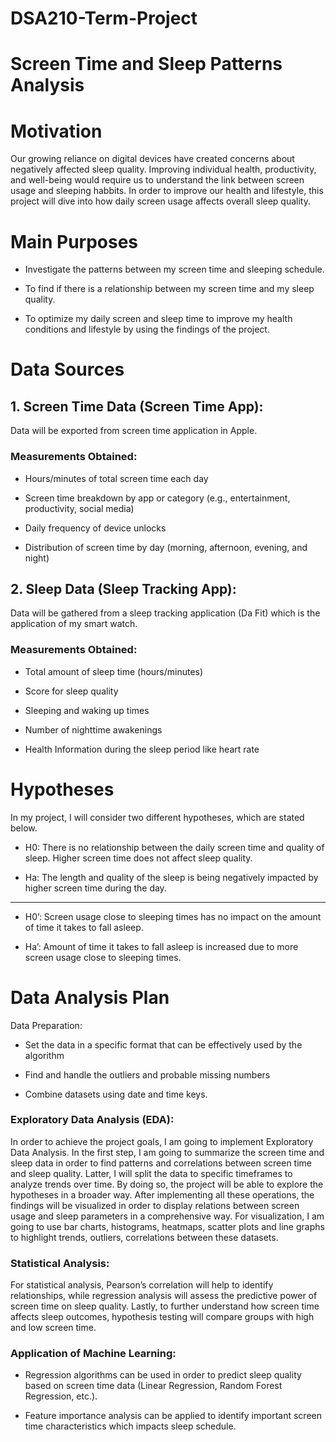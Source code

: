 # DSA210-Term-Project

# Screen Time and Sleep Patterns Analysis

# Motivation

Our growing reliance on digital devices have created concerns about negatively affected sleep quality. Improving individual health, productivity, and well-being would require us to understand the link between screen usage and sleeping habbits. In order to improve our health and lifestyle, this project will dive into how daily screen usage affects overall sleep quality.



# Main Purposes

- Investigate the patterns between my screen time and sleeping schedule.

- To find if there is a relationship between my screen time and my sleep quality.

- To optimize my daily screen and sleep time to improve my health conditions and lifestyle by using the findings of the project.



# Data Sources

## 1. Screen Time Data (Screen Time App):

Data will be exported from screen time application in Apple.



### Measurements Obtained:



- Hours/minutes of total screen time each day

- Screen time breakdown by app or category (e.g., entertainment, productivity, social media)

- Daily frequency of device unlocks

- Distribution of screen time by day (morning, afternoon, evening, and night)



## 2. Sleep Data (Sleep Tracking App):



Data will be gathered from a sleep tracking application (Da Fit) which is the application of my smart watch.



### Measurements Obtained:

- Total amount of sleep time (hours/minutes)

- Score for sleep quality 

- Sleeping and waking up times

- Number of nighttime awakenings

- Health Information during the sleep period like heart rate





# Hypotheses

In my project, I will consider two different hypotheses, which are stated below.

- H0: There is no relationship between the daily screen time and quality of sleep. Higher screen time does not affect sleep quality.

- Ha: The length and quality of the sleep is being negatively impacted by higher screen time during the day.

*************************************************************************************

- H0’: Screen usage close to sleeping times has no impact on the amount of time it takes to fall asleep. 

- Ha’: Amount of time it takes to fall asleep is increased due to more screen usage close to sleeping times. 




# Data Analysis Plan

Data Preparation:

- Set the data in a specific format that can be effectively used by the algorithm

- Find and handle the outliers and probable missing numbers

- Combine datasets using date and time keys.



### Exploratory Data Analysis (EDA):

In order to achieve the project goals, I am going to implement Exploratory Data Analysis. In the first step, I am going to summarize the screen time and sleep data in order to find patterns and correlations between screen time and sleep quality. Latter, I will split the data to specific timeframes to analyze trends over time. By doing so, the project will be able to explore the hypotheses in a broader way. After implementing all these operations, the findings will be visualized in order to display relations between screen usage and sleep parameters in a comprehensive way. For visualization, I am going to use bar charts, histograms, heatmaps, scatter plots and line graphs to highlight trends, outliers, correlations between these datasets. 



### Statistical Analysis:

For statistical analysis, Pearson’s correlation will help to identify relationships, while regression analysis will assess the predictive power of screen time on sleep quality. Lastly, to further understand how screen time affects sleep outcomes, hypothesis testing will compare groups with high and low screen time.



### Application of Machine Learning:

- Regression algorithms can be used in order to predict sleep quality based on screen time data (Linear Regression, Random Forest Regression, etc.).

- Feature importance analysis can be applied to identify important screen time characteristics which impacts sleep schedule.
